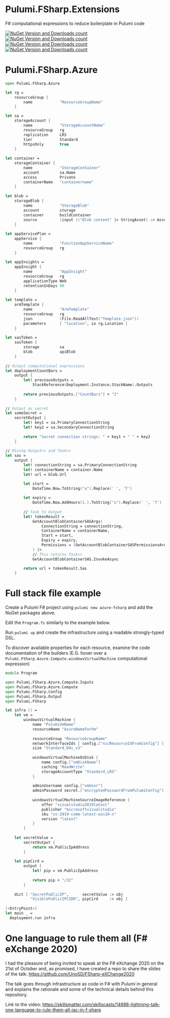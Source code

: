 # Pulumi.FSharp.Extensions
F# computational expressions to reduce boilerplate in Pulumi code

[![NuGet Version and Downloads count](https://buildstats.info/nuget/Pulumi.FSharp.Azure)](https://www.nuget.org/packages/Pulumi.FSharp.Azure)
[![NuGet Version and Downloads count](https://buildstats.info/nuget/Pulumi.FSharp.Aws)](https://www.nuget.org/packages/Pulumi.FSharp.Aws)
[![NuGet Version and Downloads count](https://buildstats.info/nuget/Pulumi.FSharp.Kubernetes)](https://www.nuget.org/packages/Pulumi.FSharp.Kubernetes)
[![NuGet Version and Downloads count](https://buildstats.info/nuget/Pulumi.FSharp.Core)](https://www.nuget.org/packages/Pulumi.FSharp.Core)

# Pulumi.FSharp.Azure

```fsharp
open Pulumi.FSharp.Azure

let rg =
    resourceGroup {
        name            "ResourceGroupName"
    }

let sa =
    storageAccount {
        name            "StorageAccountName"
        resourceGroup   rg
        replication     LRS
        tier            Standard
        httpsOnly       true
    }
    
let container =
    storageContainer {
        name            "StorageContainer"
        account         sa.Name
        access          Private
        containerName   "containername"
    }
    
let blob =
    storageBlob {
        name            "StorageBlob"
        account         storage
        container       buildContainer
        source          (input (("Blob content" |> StringAsset) :> AssetOrArchive))
    }
    
let appServicePlan =
    appService {
        name            "FunctionAppServiceName"
        resourceGroup   rg
    }
    
let appInsights =
    appInsight {
        name            "AppInsight"
        resourceGroup   rg
        applicationType Web
        retentionInDays 90
    }
    
let template =
    armTemplate {
        name            "ArmTemplate"
        resourceGroup   rg
        json            (File.ReadAllText("Template.json"))
        parameters      [ "location", io rg.Location ]
    }
    
let sasToken =
    sasToken {
        storage         sa
        blob            apiBlob
    }
    
// Output computational expressions
let deploymentCountBars =
    output {
        let! previousOutputs =
            StackReference(Deployment.Instance.StackName).Outputs
        
        return previousOutputs.["CountBars"] + "I"
    }
    
// Output as secret
let someSecret =
    secretOutput {
        let! key1 = sa.PrimaryConnectionString
        let! key2 = sa.SecondaryConnectionString
        
        return "Secret connection strings: " + key1 + " " + key2
    }
    
// Mixing Output<> and Task<>
let sas =
    output {
        let! connectionString = sa.PrimaryConnectionString
        let! containerName = container.Name
        let! url = blob.Url

        let start =
            DateTime.Now.ToString("u").Replace(' ', 'T')
        
        let expiry =
            DateTime.Now.AddHours(1.).ToString("u").Replace(' ', 'T')
        
        // Task to Output
        let! tokenResult =
            GetAccountBlobContainerSASArgs(
                ConnectionString = connectionString,
                ContainerName = containerName,
                Start = start,
                Expiry = expiry,
                Permissions = (GetAccountBlobContainerSASPermissionsArgs(Read = true))
            ) |>
            // This returns Task<>
            GetAccountBlobContainerSAS.InvokeAsync

        return url + tokenResult.Sas
    }
```

# Full stack file example

Create a Pulumi F# project using `pulumi new azure-fsharp` and add the NuGet packages above.

Edit the `Program.fs` similarly to the example below.

Run `pulumi up` and create the infrastructure using a readable strongly-typed DSL.

To discover available properties for each resource, examine the code documentation of the builders (E.G. hover over a `Pulumi.FSharp.Azure.Compute.windowsVirtualMachine` computational expression)

```fsharp
module Program

open Pulumi.FSharp.Azure.Compute.Inputs
open Pulumi.FSharp.Azure.Compute
open Pulumi.FSharp.Config
open Pulumi.FSharp.Output
open Pulumi.FSharp

let infra () =
    let vm =
        windowsVirtualMachine {
            name "PulumiVmName"
            resourceName "AzureNameForVm"
            
            resourceGroup "ResourceGroupName"
            networkInterfaceIds [ config.["nicResourceIdFromConfig"] ]
            size "Standard_D4s_v3"
            
            windowsVirtualMachineOsDisk {
                name config.["vmDiskName"]
                caching "ReadWrite"
                storageAccountType "Standard_LRS"
            }
            
            adminUsername config.["vmUser"]
            adminPassword secret.["encryptedPasswordFromPulumiConfig"]
            
            windowsVirtualMachineSourceImageReference {
                offer "visualstudio2019latest"
                publisher "microsoftvisualstudio"
                sku "vs-2019-comm-latest-win10-n"
                version "latest"
            }
        }
    
    let secretValue =
        secretOutput {
            return vm.PublicIpAddress
        }
    
    let pipCird =
        output {
            let! pip = vm.PublicIpAddress
            
            return pip + "/32"
        }
    
    dict [ "SecretPublicIP",      secretValue :> obj
           "VisiblePublicIPCIDR", pipCird     :> obj ]
           
[<EntryPoint>]
let main _ =
  Deployment.run infra
```

# One language to rule them all (F# eXchange 2020)

I had the pleasure of being invited to speak at the F# eXchange 2020 on the 21st of October and, as promised, I have created a repo to share the slides of the talk: https://github.com/UnoSD/FSharp-eXChange2020

The talk goes through infrastructure as code in F# with Pulumi in general and explains the rationale and some of the technical details behind this repository.

Link to the video: https://skillsmatter.com/skillscasts/14888-lightning-talk-one-language-to-rule-them-all-iac-in-f-sharp
